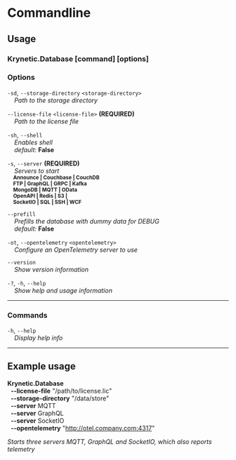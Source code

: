 # Commandline

## Usage

### Krynetic.Database [command] [options]

### **Options**

`-sd`, `--storage-directory` `<storage-directory>`  
&nbsp;&nbsp;&nbsp;&nbsp;*Path to the storage directory*

`--license-file` `<license-file>` **(REQUIRED)**  
&nbsp;&nbsp;&nbsp;&nbsp;*Path to the license file*  


`-sh`, `--shell`  
&nbsp;&nbsp;&nbsp;&nbsp;*Enables shell*  
&nbsp;&nbsp;&nbsp;&nbsp;_default:_ **False**

`-s`, `--server` **(REQUIRED)**  
&nbsp;&nbsp;&nbsp;&nbsp;*Servers to start*  
<sub>
&nbsp;&nbsp;&nbsp;&nbsp;**Announce | Couchbase | CouchDB** \
&nbsp;&nbsp;&nbsp;&nbsp;**FTP | GraphQL | GRPC | Kafka** \
&nbsp;&nbsp;&nbsp;&nbsp;**MongoDB | MQTT | OData** \
&nbsp;&nbsp;&nbsp;&nbsp;**OpenAPI | Redis | S3 |** \
&nbsp;&nbsp;&nbsp;&nbsp;**SocketIO | SQL | SSH | WCF**
</sub>

`--prefill`  
&nbsp;&nbsp;&nbsp;&nbsp;*Prefills the database with dummy data for DEBUG*  
&nbsp;&nbsp;&nbsp;&nbsp;_default:_ **False**

`-ot`, `--opentelemetry` `<opentelemetry>`  
&nbsp;&nbsp;&nbsp;&nbsp;*Configure an OpenTelemetry server to use*

`--version`  
&nbsp;&nbsp;&nbsp;&nbsp;*Show version information*

`-?`, `-h`, `--help`  
&nbsp;&nbsp;&nbsp;&nbsp;*Show help and usage information*

---

### **Commands**

`-h`, `--help`  
&nbsp;&nbsp;&nbsp;&nbsp;*Display help info*

---

## Example usage

**Krynetic.Database** \
&nbsp;&nbsp;**--license-file** "/path/to/license.lic" \
&nbsp;&nbsp;**--storage-directory** "/data/store" \
&nbsp;&nbsp;**--server** MQTT \
&nbsp;&nbsp;**--server** GraphQL \
&nbsp;&nbsp;**--server** SocketIO \
&nbsp;&nbsp;**--opentelemetry** "http://otel.company.com:4317"

*Starts three servers MQTT, GraphQL and SocketIO, which also reports telemetry*